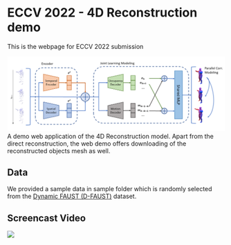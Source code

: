 # ECCV 2022 - 4D Reconstruction demo
This is the webpage for ECCV 2022 submission


![](images/pipeline.png)
A demo web application of the 4D Reconstruction model.
Apart from the direct reconstruction, the web demo offers downloading of the reconstructed objects mesh as well.

## Data
We provided a sample data in sample folder which is randomly selected from the [Dynamic FAUST (D-FAUST)](http://dfaust.is.tue.mpg.de/) dataset. 

## Screencast Video
![](images/demo_gif.gif)
